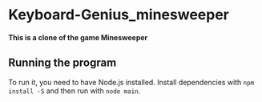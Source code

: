 # Keyboard-Genius_minesweeper
#### This is a clone of the game Minesweeper

## Running the program
To run it, you need to have Node.js installed. 
Install dependencies with ```npm install -S``` and then run with ```node main```.
